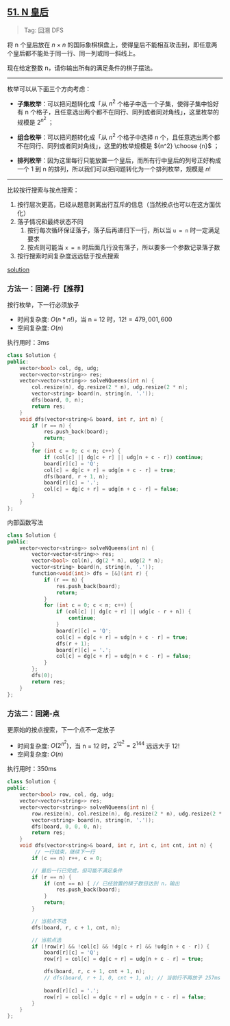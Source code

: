 ## [51. N 皇后](https://leetcode.cn/problems/n-queens/description/)

> Tag: 回溯 DFS

将 n 个皇后放在 $n×n$ 的国际象棋棋盘上，使得皇后不能相互攻击到，即任意两个皇后都不能处于同一行、同一列或同一斜线上。

现在给定整数 n，请你输出所有的满足条件的棋子摆法。

---

枚举可以从下面三个方向考虑：

- **子集枚举**：可以把问题转化成「从 $n^2$ 个格子中选一个子集，使得子集中恰好有 n 个格子，且任意选出两个都不在同行、同列或者同对角线」，这里枚举的规模是 $2^{n^2}$ ；

- **组合枚举**：可以把问题转化成「从 $n^2$ 个格子中选择 n 个，且任意选出两个都不在同行、同列或者同对角线」，这里的枚举规模是 ${n^2} \choose {n}$ ；

- **排列枚举**：因为这里每行只能放置一个皇后，而所有行中皇后的列号正好构成一个 1 到 n 的排列，所以我们可以把问题转化为一个排列枚举，规模是 $n!$

---

比较按行搜索与按点搜索：

1. 按行层次更高，已经从题意剥离出行互斥的信息（当然按点也可以在这方面优化）
2. 落子情况和最终状态不同
   1. 按行每次循环保证落子，落子后再递归下一行，所以当 `u = n` 时一定满足要求
   2. 按点则可能当 `x = n` 时后面几行没有落子，所以要多一个参数记录落子数
3. 按行搜索时间复杂度远远低于按点搜索

[solution](https://leetcode.cn/problems/n-queens/solutions/2079586/hui-su-tao-lu-miao-sha-nhuang-hou-shi-pi-mljv/)

### 方法一：回溯-行【推荐】

按行枚举，下一行必须放子

* 时间复杂度: ${O(n*n!)}$，当 n = 12 时，$12! = 479,001,600$
* 空间复杂度: ${O(n)}$

执行用时：3ms

```cpp
class Solution {
public:
    vector<bool> col, dg, udg;
    vector<vector<string>> res;
    vector<vector<string>> solveNQueens(int n) {
        col.resize(n), dg.resize(2 * n), udg.resize(2 * n);
        vector<string> board(n, string(n, '.'));
        dfs(board, 0, n);
        return res;
    }
    void dfs(vector<string>& board, int r, int n) {
        if (r == n) {
            res.push_back(board);
            return;
        }
        for (int c = 0; c < n; c++) {
            if (col[c] || dg[c + r] || udg[n + c - r]) continue;
            board[r][c] = 'Q';
            col[c] = dg[c + r] = udg[n + c - r] = true;
            dfs(board, r + 1, n);
            board[r][c] = '.';
            col[c] = dg[c + r] = udg[n + c - r] = false;
        }
    }
};
```

内部函数写法

```cpp
class Solution {
public:
    vector<vector<string>> solveNQueens(int n) {
        vector<vector<string>> res;
        vector<bool> col(n), dg(2 * n), udg(2 * n);
        vector<string> board(n, string(n, '.'));
        function<void(int)> dfs = [&](int r) {
            if (r == n) {
                res.push_back(board);
                return;
            }
            for (int c = 0; c < n; c++) {
                if (col[c] || dg[c + r] || udg[c - r + n]) {
                    continue;
                }
                board[r][c] = 'Q';
                col[c] = dg[c + r] = udg[n + c - r] = true;
                dfs(r + 1);
                board[r][c] = '.';
                col[c] = dg[c + r] = udg[n + c - r] = false;
            }
        };
        dfs(0);
        return res;
    }
};
```

### 方法二：回溯-点

更原始的按点搜索，下一个点不一定放子

* 时间复杂度: ${O(2^{n^2})}$，当 n = 12 时，$2^{12^2} = 2^{144}$ 远远大于 $12!$
* 空间复杂度: ${O(n)}$

执行用时：350ms

```cpp
class Solution {
public:
    vector<bool> row, col, dg, udg;
    vector<vector<string>> res;
    vector<vector<string>> solveNQueens(int n) {
        row.resize(n), col.resize(n), dg.resize(2 * n), udg.resize(2 * n);
        vector<string> board(n, string(n, '.'));
        dfs(board, 0, 0, 0, n);
        return res;
    }
    void dfs(vector<string>& board, int r, int c, int cnt, int n) {
         // 一行结束，继续下一行
        if (c == n) r++, c = 0;

        // 最后一行已完成，但可能不满足条件
        if (r == n) {
            if (cnt == n) { // 已经放置的棋子数目达到 n，输出
                res.push_back(board);
            }
            return;
        }

        // 当前点不选
        dfs(board, r, c + 1, cnt, n);

        // 当前点选
        if (!row[r] && !col[c] && !dg[c + r] && !udg[n + c - r]) {
            board[r][c] = 'Q';
            row[r] = col[c] = dg[c + r] = udg[n + c - r] = true;

            dfs(board, r, c + 1, cnt + 1, n);
            // dfs(board, r + 1, 0, cnt + 1, n); // 当前行不再放子 257ms
            
            board[r][c] = '.';
            row[r] = col[c] = dg[c + r] = udg[n + c - r] = false;
        }
    }
};
```